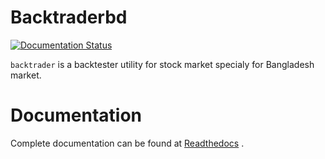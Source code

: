 # Backtraderbd

[![Documentation Status](https://readthedocs.org/projects/backtraderbd/badge/?version=latest)](https://backtraderbd.readthedocs.io/en/latest/?badge=latest)

`backtrader` is a backtester utility for stock market specialy for Bangladesh market.

# Documentation

Complete documentation can be found at [Readthedocs](http://backtraderbd.readthedocs.io/en/latest/ "backtrader's readthedocs") .
